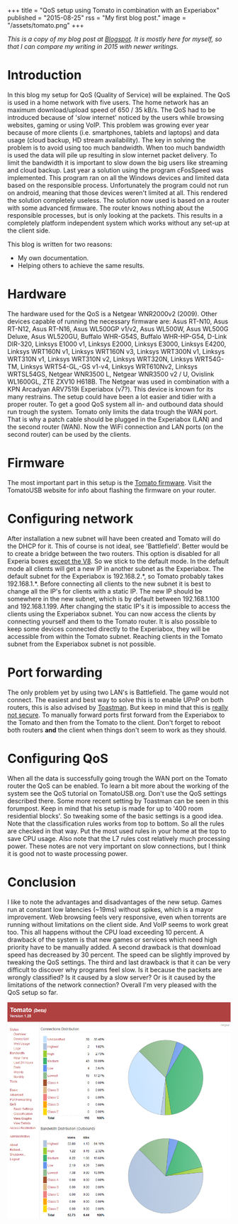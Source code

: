 +++
title = "QoS setup using Tomato in combination with an Experiabox"
published = "2015-08-25"
rss = "My first blog post."
image = "/assets/tomato.png"
+++

*This is a copy of my blog post at [Blogspot](https://rikhui.blogspot.com/2015/08/qossetuptomato.html).
It is mostly here for myself, so that I can compare my writing in 2015 with newer writings.*

# Introduction

In this blog my setup for QoS (Quality of Service) will be explained. 
The QoS is used in a home network with five users. 
The home network has an maximum download/upload speed of 650 / 35 kB/s. 
The QoS had to be introduced because of 'slow internet' noticed by the users while browsing websites, gaming or using VoIP. 
This problem was growing ever year because of more clients (i.e. smartphones, tablets and laptops) and data usage (cloud backup, HD stream availability). 
The key in solving the problem is to avoid using too much bandwidth. 
When too much bandwidth is used the data will pile up resulting in slow internet packet delivery. 
To limit the bandwidth it is important to slow down the big users like streaming and cloud backup. 
Last year a solution using the program cFosSpeed was implemented. 
This program ran on all the Windows devices and limited data based on the responsible process. 
Unfortunately the program could not run on android, meaning that those devices weren't limited at all. 
This rendered the solution completely useless. 
The solution now used is based on a router with some advanced firmware. 
The router knows nothing about the responsible processes, but is only looking at the packets. 
This results in a completely platform independent system which works without any set-up at the client side. 

This blog is written for two reasons:

- My own documentation.
- Helping others to achieve the same results.

# Hardware
The hardware used for the QoS is a Netgear WNR2000v2 (2009). Other devices capable of running the necessary firmware are:
Asus RT-N10, Asus RT-N12, Asus RT-N16, Asus WL500GP v1/v2, Asus WL500W, Asus WL500G Deluxe, Asus WL520GU, Buffalo WHR-G54S, Buffalo WHR-HP-G54, D-Link DIR-320, Linksys E1000 v1, Linksys E2000, Linksys E3000, Linksys E4200, Linksys WRT160N v1, Linksys WRT160N v3, Linksys WRT300N v1, Linksys WRT310N v1, Linksys WRT310N v2, Linksys WRT320N, Linksys WRT54G-TM, Linksys WRT54-GL,-GS v1-v4, Linksys WRT610Nv2, Linksys WRTSL54GS, Netgear WNR3500 L, Netgear WNR3500 v2 / U, Ovislink WL1600GL, ZTE ZXV10 H618B.
The Netgear was used in combination with a KPN Arcadyan ARV7519i Experiabox (v7?).
This device is known for its many restrains. The setup could have been a lot easier and tidier with a proper router.
To get a good QoS system all in- and outbound data should run trough the system. Tomato only limits the data trough the WAN port. 
That is why a patch cable should be plugged in the Experiabox (LAN) and the second router (WAN). 
Now the WiFi connection and LAN ports (on the second router) can be used by the clients. 

# Firmware
The most important part in this setup is the [Tomato firmware](http://tomatousb.org/). Visit the TomatoUSB website for info about flashing the firmware on your router. 

# Configuring network
After installation a new subnet will have been created and Tomato will do the DHCP for it. 
This of course is not ideal, see 'Battlefield'. 
Better would be to create a bridge between the two routers. This option is disabled for all Experia boxes [except the V8](https://gathering.tweakers.net/forum/list_messages/1610316). 
So we stick to the default mode. 
In the default mode all clients will get a new IP in another subnet as the Experiabox. 
The default subnet for the Experiabox is 192.168.2.\*, so Tomato probably takes 192.168.1.\*. 
Before connecting all clients to the new subnet it is best to change all the IP's for clients with a static IP. 
The new IP should be somewhere in the new subnet, which is by default between 192.168.1.100 and 192.168.1.199. 
After changing the static IP's it is impossible to access the clients using the Experiabox subnet. 
You can now access the clients by connecting yourself and them to the Tomato router. 
It is also possible to keep some devices connected directly to the Experiabox, they will be accessible from within the Tomato subnet. 
Reaching clients in the Tomato subnet from the Experiabox subnet is not possible.

# Port forwarding
The only problem yet by using two LAN's is Battlefield. 
The game would not connect. 
The easiest and best way to solve this is to enable UPnP on both routers, this is also advised by [Toastman](http://www.linksysinfo.org/index.php?threads/using-qos-tutorial-and-discussion.28349/#post-138449). 
But keep in mind that this is [really not secure](http://security.stackexchange.com/questions/38631/what-are-the-security-implications-of-enabling-upnp-in-my-home-router#38661). 
To manually forward ports first forward from the Experiabox to the Tomato and then from the Tomato to the client.
Don't forget to reboot both routers **and** the client when things don't seem to work as they should.

# Configuring QoS
When all the data is successfully going trough the WAN port on the 
Tomato router the QoS can be enabled. 
To learn a bit more about the working of the system see the QoS tutorial on TomatoUSB.org. 
Don't use the QoS settings described there. 
Some more recent setting by Toastman can be seen in this forumpost.
Keep in mind that his setup is made for up to '400 room residential blocks'. 
So tweaking some of the basic settings is a good idea. 
Note that the classification rules works from top to bottom. 
So all the rules are checked in that way. 
Put the most used rules in your home at the top to save CPU usage. 
Also note that the L7 rules cost relatively much processing power. 
These notes are not very important on slow connections, but I think it is good not to waste processing power.

# Conclusion
I like to note the advantages and disadvantages of the new setup. 
Games run at constant low latencies (~19ms) without spikes, which is a mayor improvement. 
Web browsing feels very responsive, even when torrents are running without limitations on the client side. 
And VoIP seems to work great too. 
This all happens without the CPU load exceeding 10 percent. 
A drawback of the system is that new games or services which need high priority have to be manually added. 
A second drawback is that download speed has decreased by 30 percent. 
The speed can be slightly improved by tweaking the QoS settings. 
The third and last drawback is that it can be very difficult to discover why programs feel slow. 
Is it because the packets are wrongly classified? 
Is it caused by a slow server? 
Or is it caused by the limitations of the network connection?
Overall I'm very pleased with the QoS setup so far.

![Tomato screenshot](/assets/tomato.png)

